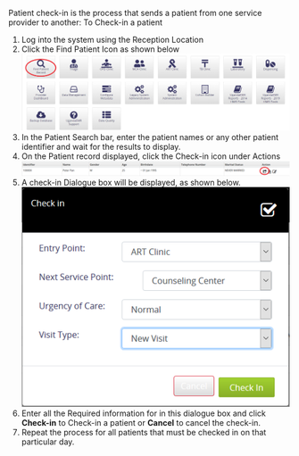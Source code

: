 Patient check-in is the process that sends a patient from one service provider to another:
To Check-in a patient
   1. Log into the system using the Reception Location
   2. Click the Find Patient Icon as shown below 
   ![Register Patient Link](/assets/poc_find_patient_link.png)
   3. In the Patient Search bar, enter the patient names or any other patient identifier and wait for the results to display.
   4. On the Patient record displayed, click the Check-in icon under Actions
   ![](/assets/patient_record_poc.png)
   5. A check-in Dialogue box will be displayed, as shown below.![](/assets/checkin_poc.png)
   6. Enter all the Required information for in this dialogue box and click **Check-in** to Check-in a patient or **Cancel** to cancel the check-in.
   7. Repeat the process for all patients that must be checked in on that particular day.

